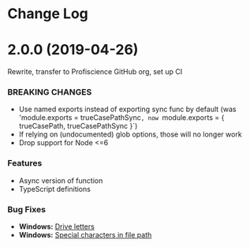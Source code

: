 # Change Log

# 2.0.0 (2019-04-26)

Rewrite, transfer to Profiscience GitHub org, set up CI

### BREAKING CHANGES

- Use named exports instead of exporting sync func by default (was 'module.exports = trueCasePathSync`, now `module.exports = { trueCasePath, trueCasePathSync }`)
- If relying on (undocumented) glob options, those will no longer work
- Drop support for Node <=6

### Features

- Async version of function
- TypeScript definitions

### Bug Fixes

- **Windows:** [Drive letters](https://github.com/barsh/true-case-path/issues/3)
- **Windows:** [Special characters in file path](https://github.com/barsh/true-case-path/issues/5)